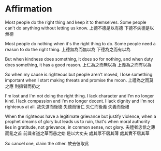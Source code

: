 # Affirmation

Most people do the right thing
and keep it to themselves.
Some people can't do anything
without letting us know.
上德不德是以有德
下德不失德是以無德

Most people do nothing
when it's the right thing to do.
Some people need a reason
to do the right thing.
上德無為而無以為
下德為之而有以為

But when kindness does something,
it does so for nothing,
and when duty does something,
it has a good reason.
上仁為之而無以為
上義為之而有以為

So when my cause is righteous
but people aren't moved,
I lose something important
when I start making threats
and promise the moon.
上禮為之而莫之應
則攘臂而扔之

I'm lost and I'm not doing the right thing.
I lack character and I'm no longer kind.
I lack compassion and I'm no longer decent.
I lack dignity and I'm not righteous at all.
故失道而後德
失德而後仁
失仁而後義
失義而後禮

When the righteous
have a legitimate grievance
but justify violence,
when a prophet
dreams of glory
but leads us to ruin,
that's when moral authority
lies in gratitude, not grievance,
in common sense, not glory.
夫禮者忠信之薄而亂之首
前識者道之華而愚之始
是以大丈夫
處其厚不居其薄
處其實不居其華

So cancel one, claim the other.
故去彼取此
